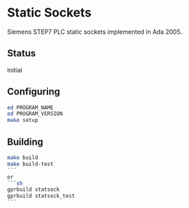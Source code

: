 # Static Sockets
Siemens STEP7 PLC static sockets implemented in Ada 2005.

## Status
Initial

## Configuring
```sh
ed PROGRAM_NAME
ed PROGRAM_VERSION
make setup
```

## Building
````sh
make build
make build-test
´´´
or
```sh
gprbuild statsock
gprbuild statsock_test
´´´
